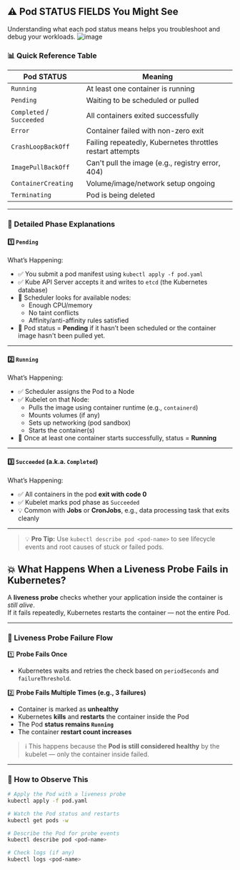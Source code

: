 ## ⚠️ Pod STATUS FIELDS You Might See

Understanding what each pod status means helps you troubleshoot and debug your workloads.
![image](https://github.com/user-attachments/assets/a44ba842-7f7d-4252-adf5-d85082997d73)

### 📊 Quick Reference Table

| **Pod STATUS**        | **Meaning**                                                |
|------------------------|------------------------------------------------------------|
| `Running`              | At least one container is running                          |
| `Pending`              | Waiting to be scheduled or pulled                          |
| `Completed` / `Succeeded` | All containers exited successfully                    |
| `Error`                | Container failed with non-zero exit                        |
| `CrashLoopBackOff`     | Failing repeatedly, Kubernetes throttles restart attempts  |
| `ImagePullBackOff`     | Can't pull the image (e.g., registry error, 404)           |
| `ContainerCreating`    | Volume/image/network setup ongoing                         |
| `Terminating`          | Pod is being deleted                                       |

---

### 🧠 Detailed Phase Explanations

#### 1️⃣ `Pending`

What’s Happening:
- ✅ You submit a pod manifest using `kubectl apply -f pod.yaml`
- ✅ Kube API Server accepts it and writes to `etcd` (the Kubernetes database)
- 🔄 Scheduler looks for available nodes:
  - Enough CPU/memory
  - No taint conflicts
  - Affinity/anti-affinity rules satisfied
- 📌 Pod status = **Pending** if it hasn’t been scheduled or the container image hasn't been pulled yet.

---

#### 2️⃣ `Running`

What’s Happening:
- ✅ Scheduler assigns the Pod to a Node
- ✅ Kubelet on that Node:
  - Pulls the image using container runtime (e.g., `containerd`)
  - Mounts volumes (if any)
  - Sets up networking (pod sandbox)
  - Starts the container(s)
- 🎯 Once at least one container starts successfully, status = **Running**

---

#### 3️⃣ `Succeeded` (a.k.a. `Completed`)

What’s Happening:
- ✅ All containers in the pod **exit with code 0**
- ✅ Kubelet marks pod phase as `Succeeded`
- 💡 Common with **Jobs** or **CronJobs**, e.g., data processing task that exits cleanly

---

> 💡 **Pro Tip:** Use `kubectl describe pod <pod-name>` to see lifecycle events and root causes of stuck or failed pods.
## 💥 What Happens When a Liveness Probe Fails in Kubernetes?

A **liveness probe** checks whether your application inside the container is *still alive*.  
If it fails repeatedly, Kubernetes restarts the container — not the entire Pod.

---

### 🔄 Liveness Probe Failure Flow

1️⃣ **Probe Fails Once**
- Kubernetes waits and retries the check based on `periodSeconds` and `failureThreshold`.

2️⃣ **Probe Fails Multiple Times (e.g., 3 failures)**
- Container is marked as **unhealthy**
- Kubernetes **kills** and **restarts** the container inside the Pod
- The Pod **status remains `Running`**
- The container **restart count increases**

> ℹ️ This happens because the **Pod is still considered healthy** by the kubelet — only the container inside failed.

---

### 🧪 How to Observe This

```bash
# Apply the Pod with a liveness probe
kubectl apply -f pod.yaml

# Watch the Pod status and restarts
kubectl get pods -w

# Describe the Pod for probe events
kubectl describe pod <pod-name>

# Check logs (if any)
kubectl logs <pod-name>
```
